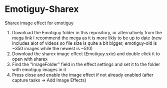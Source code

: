 # Emotiguy-Sharex
Sharex image effect for emotiguy

1. Download the Emotiguy folder in this repository, or alternatively from the [mega link](https://mega.nz/folder/ncQWyK6K#8tQ-FygmUxt_f3MVhNp4ZQ) I recommend the mega as it is more likly to be up to date (new includes alot of videos so file size is quite a bit bigger, emotiguy-old is ~350 images while the newest is ~510)
2. Download the sharex image effect (Emotiguy.sxie) and double click it to open with sharex
3. Find the "ImageFolder" field in the effect settings and set it to the folder with emotiguy images in it
4. Press close and enable the image effect if not already enabled (after capture tasks -> Add Image Effects)